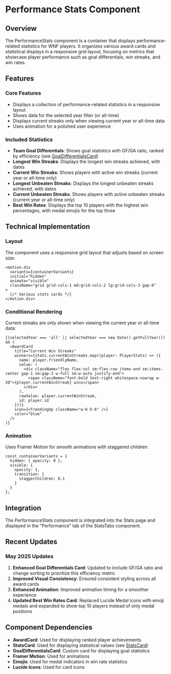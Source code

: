 # Performance Stats Component

## Overview
The PerformanceStats component is a container that displays performance-related statistics for WNF players. It organizes various award cards and statistical displays in a responsive grid layout, focusing on metrics that showcase player performance such as goal differentials, win streaks, and win rates.

## Features

### Core Features
- Displays a collection of performance-related statistics in a responsive layout
- Shows data for the selected year filter (or all-time)
- Displays current streaks only when viewing current year or all-time data
- Uses animation for a polished user experience

### Included Statistics
- **Team Goal Differentials**: Shows goal statistics with GF/GA ratio, ranked by efficiency (see [GoalDifferentialsCard](./GoalDifferentialsCard.md))
- **Longest Win Streaks**: Displays the longest win streaks achieved, with dates
- **Current Win Streaks**: Shows players with active win streaks (current year or all-time only)
- **Longest Unbeaten Streaks**: Displays the longest unbeaten streaks achieved, with dates
- **Current Unbeaten Streaks**: Shows players with active unbeaten streaks (current year or all-time only)
- **Best Win Rates**: Displays the top 10 players with the highest win percentages, with medal emojis for the top three

## Technical Implementation

### Layout
The component uses a responsive grid layout that adjusts based on screen size:
```tsx
<motion.div
  variants={containerVariants}
  initial="hidden"
  animate="visible"
  className="grid grid-cols-1 md:grid-cols-2 lg:grid-cols-3 gap-6"
>
  {/* Various stats cards */}
</motion.div>
```

### Conditional Rendering
Current streaks are only shown when viewing the current year or all-time data:
```tsx
{(selectedYear === 'all' || selectedYear === new Date().getFullYear()) && (
  <AwardCard
    title="Current Win Streaks"
    winners={stats.currentWinStreaks.map((player: PlayerStats) => ({
      name: player.friendlyName,
      value: (
        <div className="flex flex-col sm:flex-row items-end sm:items-center gap-1 sm:gap-2 w-full sm:w-auto justify-end">
          <span className="font-bold text-right whitespace-nowrap w-20">{player.currentWinStreak} wins</span>
        </div>
      ),
      rawValue: player.currentWinStreak,
      id: player.id
    }))}
    icon={<TrendingUp className="w-6 h-6" />}
    color="blue"
  />
)}
```

### Animation
Uses Framer Motion for smooth animations with staggered children:
```tsx
const containerVariants = {
  hidden: { opacity: 0 },
  visible: {
    opacity: 1,
    transition: {
      staggerChildren: 0.1
    }
  }
};
```

## Integration
The PerformanceStats component is integrated into the Stats page and displayed in the "Performance" tab of the StatsTabs component.

## Recent Updates

### May 2025 Updates
1. **Enhanced Goal Differentials Card**: Updated to include GF/GA ratio and change sorting to prioritize this efficiency metric
2. **Improved Visual Consistency**: Ensured consistent styling across all award cards
3. **Enhanced Animation**: Improved animation timing for a smoother experience
4. **Updated Best Win Rates Card**: Replaced Lucide Medal icons with emoji medals and expanded to show top 10 players instead of only medal positions

## Component Dependencies
- **AwardCard**: Used for displaying ranked player achievements
- **StatsCard**: Used for displaying statistical values (see [StatsCard](./StatsCard.md))
- **GoalDifferentialsCard**: Custom card for displaying goal statistics
- **Framer Motion**: Used for animations
- **Emojis**: Used for medal indicators in win rate statistics
- **Lucide Icons**: Used for card icons
